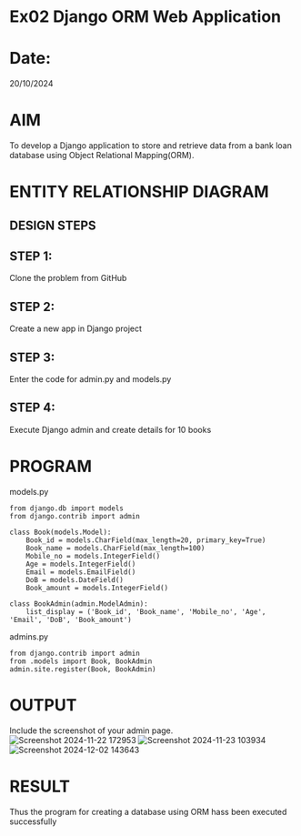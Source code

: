 # Ex02 Django ORM Web Application
# Date:
20/10/2024
# AIM
To develop a Django application to store and retrieve data from a bank loan database using Object Relational Mapping(ORM).

# ENTITY RELATIONSHIP DIAGRAM
## DESIGN STEPS
## STEP 1:
Clone the problem from GitHub

## STEP 2:
Create a new app in Django project

## STEP 3:
Enter the code for admin.py and models.py

## STEP 4:
Execute Django admin and create details for 10 books

# PROGRAM

models.py
~~~
from django.db import models
from django.contrib import admin

class Book(models.Model):
    Book_id = models.CharField(max_length=20, primary_key=True)
    Book_name = models.CharField(max_length=100)
    Mobile_no = models.IntegerField()
    Age = models.IntegerField()
    Email = models.EmailField()
    DoB = models.DateField()
    Book_amount = models.IntegerField()

class BookAdmin(admin.ModelAdmin):
    list_display = ('Book_id', 'Book_name', 'Mobile_no', 'Age', 'Email', 'DoB', 'Book_amount')
~~~
admins.py
~~~
from django.contrib import admin
from .models import Book, BookAdmin
admin.site.register(Book, BookAdmin)
~~~
# OUTPUT
Include the screenshot of your admin page.
![Screenshot 2024-11-22 172953](https://github.com/user-attachments/assets/cce521b6-76ab-4b11-8a92-0c721b0cd7b1)
![Screenshot 2024-11-23 103934](https://github.com/user-attachments/assets/56e68cee-f632-46bb-9de4-fcc0865d8cec)
![Screenshot 2024-12-02 143643](https://github.com/user-attachments/assets/d4041fd7-6621-4d0f-96f9-381b76735adc)



# RESULT
Thus the program for creating a database using ORM hass been executed successfully
